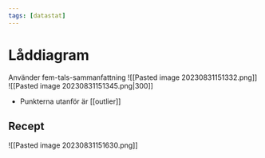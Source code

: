 ```yaml
---
tags: [datastat]
---
```

# Låddiagram

Använder fem-tals-sammanfattning
![[Pasted image 20230831151332.png]]
![[Pasted image 20230831151345.png|300]]
- Punkterna utanför är [[outlier]]

## Recept
![[Pasted image 20230831151630.png]]
